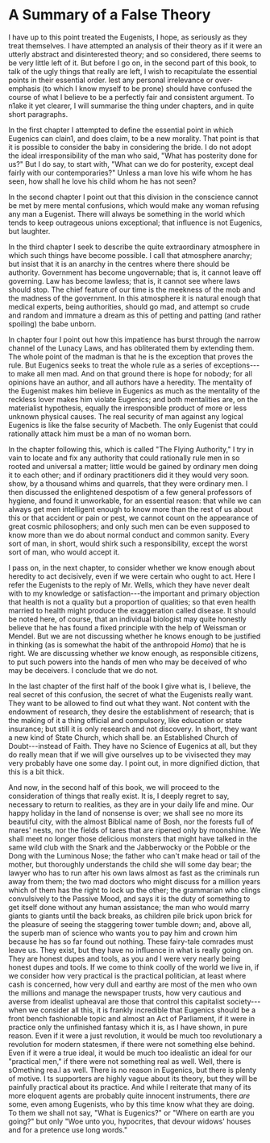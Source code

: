 # A Summary of a False Theory

I have up to this point treated the Eugenists, I hope, as seriously as they treat themselves. I have attempted an analysis of their theory as if it were an utterly abstract and disinterested theory; and so considered, there seems to be very little left of it. But before I go on, in the second part of this book, to talk of the ugly things that really are left, I wish to recapitulate the essential points in their essential order. lest any personal irrelevance or over-emphasis (to which I know myself to be prone) should have confused the course of what I believe to be a perfectly fair and consistent argument. To n1ake it yet clearer, I will summarise the thing under chapters, and in quite short paragraphs.

In the first chapter I attempted to define the essential point in which Eugenics can clain1, and does claim, to be a new morality. That point is that it is possible to consider the baby in considering the bride. I do not adopt the ideal irresponsibility of the man who said, "What has posterity done for us?" But I do say, to start with, "What can we do for posterity, except deal fairly with our contemporaries?" Unless a man love his wife whom he has seen, how shall he love his child whom he has not seen?

In the second chapter I point out that this division in the conscience cannot be met by mere mental confusions, which would make any woman refusing any man a Eugenist. There will always be something in the world which tends to keep outrageous unions exceptional; that influence is not Eugenics, but laughter.

In the third chapter I seek to describe the quite extraordinary atmosphere in which such things have become possible. I call that atmosphere anarchy; but insist that it is an anarchy in the centres where there should be authority. Government has become ungovernable; that is, it cannot leave off governing. Law has become lawless; that is, it cannot see where laws should stop. The chief feature of our time is the meekness of the mob and the madness of the government. In this atmosphere it is natural enough that medical experts, being authorities, should go mad, and attempt so crude and random and immature a dream as this of petting and patting (and rather spoiling) the babe unborn.

In chapter four I point out how this impatience has burst through the narrow channel of the Lunacy Laws, and has obliterated them by extending them. The whole point of the madman is that he is the exception that proves the rule. But Eugenics seeks to treat the whole rule as a series of exceptions---to make all men mad. And on that ground there is hope for nobody; for all opinions have an author, and all authors have a heredity. The mentality of the Eugenist makes him believe in Eugenics as much as the mentality of the reckless lover makes him violate Eugenics; and both mentalities are, on the materialist hypothesis, equally the irresponsible product of more or less unknown physical causes. The real security of man against any logical Eugenics is like the false security of Macbeth. The only Eugenist that could rationally attack him must be a man of no woman born.

In the chapter following this, which is called "The Flying Authority," I try in vain to locate and fix any authority that could rationally rule men in so rooted and universal a matter; little would be gained by ordinary men doing it to each other; and if ordinary practitioners did it they would very soon. show, by a thousand whims and quarrels, that they were ordinary men. I then discussed the enlightened despotism of a few general professors of hygiene, and found it unworkable, for an essential reason: that while we can always get men intelligent enough to know more than the rest of us about this or that accident or pain or pest, we cannot count on the appearance of great cosmic philosophers; and only such men can be even supposed to know more than we do about normal conduct and common sanity. Every sort of man, in short, would shirk such a responsibility, except the worst sort of man, who would accept it.

I pass on, in the next chapter, to consider whether we know enough about heredity to act decisively, even if we were certain who ought to act. Here I refer the Eugenists to the reply of Mr. Wells, which they have never dealt with to my knowledge or satisfaction---the important and primary objection that health is not a quality but a proportion of qualities; so that even health married to health might produce the exaggeration called disease. It should be noted here, of course, that an individual biologist may quite honestly believe that he has found a fixed principle with the help of Weissman or Mendel. But we are not discussing whether he knows enough to be justified in thinking (as is somewhat the habit of the anthropoid *Homo*) that he is right. We are discussing whether *we* know enough, as responsible citizens, to put such powers into the hands of men who may be deceived of who may be deceivers. I conclude that we do not.

In the last chapter of the first half of the book I give what is, I believe, the real secret of this confusion, the secret of what the Eugenists really want. They want to be allowed to find out what they want. Not content with the endowment of research, they desire the establishment of research; that is the making of it a thing official and compulsory, like education or state insurance; but still it is only research and not discovery. In short, they want a new kind of State Church, which shall be. an Established Church of Doubt---instead of Faith. They have no Science of Eugenics at all, but they do really mean that if we will give ourselves up to be vivisected they may very probably have one some day. I point out, in more dignified diction, that this is a bit thick.

And now, in the second half of this book, we will proceed to the consideration of things that really exist. It is, I deeply regret to say, necessary to return to realities, as they are in your daily life and mine. Our happy holiday in the land of nonsense is over; we shall see no more its beautiful city, with the almost Biblical name of Bosh, nor the forests full of mares' nests, nor the fields of tares that are ripened only by moonshine. We shall meet no longer those delicious monsters that might have talked in the same wild club with the Snark and the Jabberwocky or the Pobble or the Dong with the Luminous Nose; the father who can't make head or tail of the mother, but thoroughly understands the child she will some day bear; the lawyer who has to run after his own laws almost as fast as the criminals run away from them; the two mad doctors who might discuss for a million years which of them has the right to lock up the other; the grammarian who clings convulsively to the Passive Mood, and says it is the duty of something to get itself done without any human assistance; the man who would marry giants to giants until the back breaks, as children pile brick upon brick for the pleasure of seeing the staggering tower tumble down; and, above all, the superb man of science who wants you to pay him and crown him because he has so far found out nothing. These fairy-tale comrades must leave us. They exist, but they have no influence in what is really going on. They are honest dupes and tools, as you and I were very nearly being honest dupes and tools. If we come to think coolly of the world we live in, if we consider how very practical is the practical politician, at least where cash is concerned, how very dull and earthy are most of the men who own the millions and manage the newspaper trusts, how very cautious and averse from idealist upheaval are those that control this capitalist society---when we consider all this, it is frankly incredible that Eugenics should be a front bench fashionable topic and almost an Act of Parliament, if it were in practice only the unfinished fantasy which it is, as I have shown, in pure reason. Even if it were a just revolution, it would be much too revolutionary a revolution for modern statesmen, if there were not something else behind. Even if it were a true ideal, it would be much too idealistic an ideal for our "practical men," if there were not something real as well. Well, there is sOmething rea.l as well. There is no reason in Eugenics, but there is plenty of motive. I ts supporters are highly vague about its theory, but they will be painfully practical about its practice. And while I reiterate that many of its more eloquent agents are probably quite innocent instruments, there *are* some, even among Eugenists, who by this time know what they are doing. To them we shall not say, "What is Eugenics?" or "Where on earth are you going?" but only "Woe unto you, hypocrites, that devour widows' houses and for a pretence use long words."
